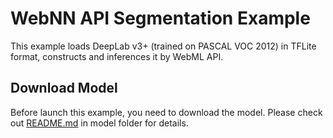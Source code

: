 WebNN API Segmentation Example
======
This example loads DeepLab v3+ (trained on PASCAL VOC 2012) in TFLite format, constructs and inferences it by WebML API.

Download Model
-----------
Before launch this example, you need to download the model. Please check out [README.md](model/README.md) in model folder for details.